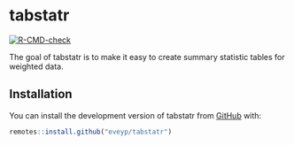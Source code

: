 # tabstatr

<!-- badges: start -->
[![R-CMD-check](https://github.com/eveyp/tabstatr/workflows/R-CMD-check/badge.svg)](https://github.com/eveyp/tabstatr/actions)
<!-- badges: end -->

The goal of tabstatr is to make it easy to create summary statistic tables for weighted data.

## Installation

You can install the development version of tabstatr from [GitHub](https://github.com/eveyp/tabstatr) with:

``` r
remotes::install.github("eveyp/tabstatr")
```


